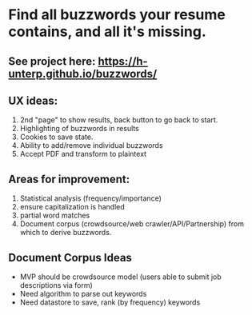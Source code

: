 
# Find all buzzwords your resume contains, and all it's missing.

## See project here: https://h-unterp.github.io/buzzwords/ 

## UX ideas:
1. 2nd "page" to show results, back button to go back to start.
2. Highlighting of buzzwords in results
3. Cookies to save state.
4. Ability to add/remove individual buzzwords
5. Accept PDF and transform to plaintext

## Areas for improvement:

1. Statistical analysis (frequency/importance)
2. ensure capitalization is handled
3. partial word matches
4. Document corpus (crowdsource/web crawler/API/Partnership) from which to derive buzzwords. 

## Document Corpus Ideas
  * MVP should be crowdsource model (users able to submit job descriptions via form)
  * Need algorithm to parse out keywords
  * Need datastore to save, rank (by frequency) keywords
